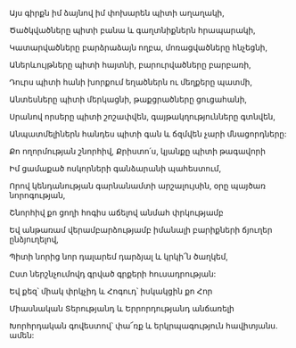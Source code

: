 Այս գիրքն իմ ձայնով իմ փոխարեն պիտի աղաղակի,

Ծածկվածները պիտի բանա և գաղտնիքներն հրապարակի,

Կատարվածները բարձրաձայն ողբա, մոռացվածները հնչեցնի,

Աներևույթները պիտի հայտնի, բարուրվածները բարբառի,

Դուրս պիտի հանի խորքում եղածներն ու մեղքերը պատմի,

Անտեսները պիտի մերկացնի, թաքցրածները ցուցահանի,

Սրանով որսերը պիտի շոշափվեն, գայթակղությունները գտնվեն,

Անպատմելիներն հանդես պիտի գան և ճզմվեն չարի մնացորդները:

Քո ողորմության շնորհիվ, Քրիստո՛ս, կյանքը պիտի թագավորի

Իմ ցամաքած ոսկորների գանձարանի պահեստում,

Որով կենդանության գարնանամտի արշալույսին, օրը պայծառ նորոգության,

Շնորհիվ քո ցողի հոգիս աճելով անմահ փրկությամբ

Եվ անթառամ վերամբարձությամբ իմանալի բարիքների ճյուղեր ընձյուղելով,

Պիտի նորից նոր դալարեմ դարձյալ և կրկի՜ն ծաղկեմ,

Ըստ ներշնչումովդ գրված գրքերի հուսադրության:

Եվ քեզ՝ միակ փրկչիդ և Հոգուդ՝ իսկակցին քո Հոր

Միասնական Տերությանդ և Երրորդությանդ անճառելի

Խորհրդական գովեստով՝ փա՜ռք և երկրպագություն հավիտյանս. ամեն:
